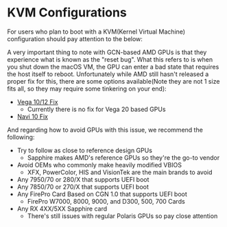 # KVM Configurations

For users who plan to boot with a KVM(Kernel Virtual Machine) configuration should pay attention to the below:

A very important thing to note with GCN-based AMD GPUs is that they experience what is known as the "reset bug". What this refers to is when you shut down the macOS VM, the GPU can enter a bad state that requires the host itself to reboot. Unfortunately while AMD still hasn't released a proper fix for this, there are some options available(Note they are not 1 size fits all, so they may require some tinkering on your end):

* [Vega 10/12 Fix](https://forum.level1techs.com/t/vega-10-and-12-reset-application/145666)
  * Currently there is no fix for Vega 20 based GPUs
* [Navi 10 Fix](https://forum.level1techs.com/t/navi-reset-kernel-patch/147547)

And regarding how to avoid GPUs with this issue, we recommend the following:

* Try to follow as close to reference design GPUs
  * Sapphire makes AMD's reference GPUs so they're the go-to vendor
* Avoid OEMs who commonly make heavily modified VBIOS
  * XFX, PowerColor, HIS and VisionTek are the main brands to avoid
* Any 7950/70 or 280/X that supports UEFI boot
* Any 7850/70 or 270/X that supports UEFI boot
* Any FirePro Card Based on CGN 1.0 that supports UEFI boot
  * FirePro W7000, 8000, 9000, and D300, 500, 700 Cards
* Any RX 4XX/5XX Sapphire card
  * There's still issues with regular Polaris GPUs so pay close attention